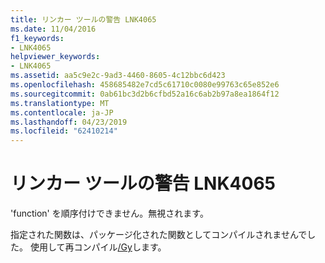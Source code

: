 ```yaml
---
title: リンカー ツールの警告 LNK4065
ms.date: 11/04/2016
f1_keywords:
- LNK4065
helpviewer_keywords:
- LNK4065
ms.assetid: aa5c9e2c-9ad3-4460-8605-4c12bbc6d423
ms.openlocfilehash: 458685482e7cd5c61710c0080e99763c65e852e6
ms.sourcegitcommit: 0ab61bc3d2b6cfbd52a16c6ab2b97a8ea1864f12
ms.translationtype: MT
ms.contentlocale: ja-JP
ms.lasthandoff: 04/23/2019
ms.locfileid: "62410214"
---
```

# <a name="linker-tools-warning-lnk4065"></a>リンカー ツールの警告 LNK4065

'function' を順序付けできません。無視されます。

指定された関数は、パッケージ化された関数としてコンパイルされませんでした。 使用して再コンパイル[/Gy](../../build/reference/gy-enable-function-level-linking.md)します。